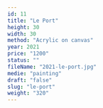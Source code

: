 ```yaml
---
id: 11
title: "Le Port"
height: 30
width: 30
method: "Acrylic on canvas"
year: 2021
price: "1200"
status: ""
fileName: "2021-le-port.jpg"
medie: "painting"
draft: "false"
slug: "le-port"
weight: "320"
---
```

